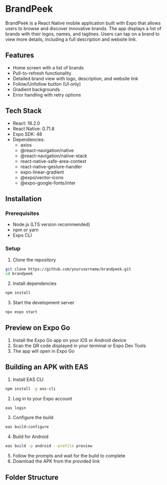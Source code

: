 # BrandPeek

BrandPeek is a React Native mobile application built with Expo that allows users to browse and discover innovative brands. The app displays a list of brands with their logos, names, and taglines. Users can tap on a brand to view more details, including a full description and website link.

## Features

- Home screen with a list of brands
- Pull-to-refresh functionality
- Detailed brand view with logo, description, and website link
- Follow/Unfollow button (UI only)
- Gradient backgrounds
- Error handling with retry options

## Tech Stack

- React: 18.2.0
- React Native: 0.71.8
- Expo SDK: 48
- Dependencies:
  - axios
  - @react-navigation/native
  - @react-navigation/native-stack
  - react-native-safe-area-context
  - react-native-gesture-handler
  - expo-linear-gradient
  - @expo/vector-icons
  - @expo-google-fonts/inter

## Installation

### Prerequisites

- Node.js (LTS version recommended)
- npm or yarn
- Expo CLI

### Setup

1. Clone the repository

```bash
git clone https://github.com/yourusername/brandpeek.git
cd brandpeek
```

2. Install dependencies

```bash
npm install
```

3. Start the development server

```bash
npx expo start
```

## Preview on Expo Go

1. Install the Expo Go app on your iOS or Android device
2. Scan the QR code displayed in your terminal or Expo Dev Tools
3. The app will open in Expo Go

## Building an APK with EAS

1. Install EAS CLI

```bash
npm install -g eas-cli
```

2. Log in to your Expo account

```bash
eas login
```

3. Configure the build

```bash
eas build:configure
```

4. Build for Android

```bash
eas build -p android --profile preview
```

5. Follow the prompts and wait for the build to complete
6. Download the APK from the provided link

## Folder Structure
